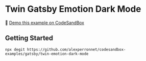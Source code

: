 # Twin Gatsby Emotion Dark Mode

👀 [Demo this example on CodeSandBox](https://codesandbox.io/s/github/alexperronnet/codesandbox-examples/tree/master/gatsby/twin-emotion-dark-mode)

## Getting Started

```shell
npx degit https://github.com/alexperronnet/codesandbox-examples/gatsby/twin-emotion-dark-mode
```